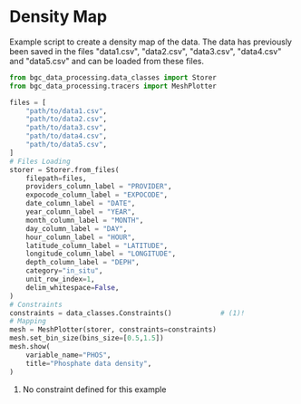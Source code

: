 # Density Map

Example script to create a density map of the data. The data has previously been saved in the files "data1.csv", "data2.csv", "data3.csv", "data4.csv" and "data5.csv" and can be loaded from these files.

``` py
from bgc_data_processing.data_classes import Storer
from bgc_data_processing.tracers import MeshPlotter

files = [
    "path/to/data1.csv",
    "path/to/data2.csv",
    "path/to/data3.csv",
    "path/to/data4.csv",
    "path/to/data5.csv",
]
# Files Loading
storer = Storer.from_files(
    filepath=files,
    providers_column_label = "PROVIDER",
    expocode_column_label = "EXPOCODE",
    date_column_label = "DATE",
    year_column_label = "YEAR",
    month_column_label = "MONTH",
    day_column_label = "DAY",
    hour_column_label = "HOUR",
    latitude_column_label = "LATITUDE",
    longitude_column_label = "LONGITUDE",
    depth_column_label = "DEPH",
    category="in_situ",
    unit_row_index=1,
    delim_whitespace=False,
)
# Constraints
constraints = data_classes.Constraints()            # (1)!
# Mapping
mesh = MeshPlotter(storer, constraints=constraints)
mesh.set_bin_size(bins_size=[0.5,1.5])
mesh.show(
    variable_name="PHOS",
    title="Phosphate data density",
)
```

1. No constraint defined for this example
